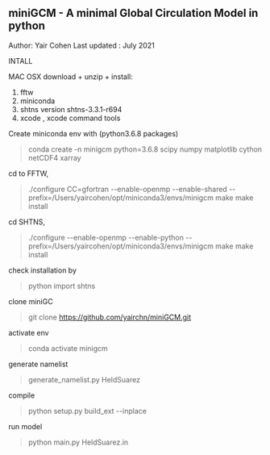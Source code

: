 ## miniGCM - A minimal Global Circulation Model in python

Author: Yair Cohen
Last updated : July 2021

INTALL

MAC OSX 
download + unzip + install:
1. fftw
2. miniconda
3. shtns version shtns-3.3.1-r694
4. xcode , xcode command tools

Create miniconda env with (python3.6.8 packages)
> conda create -n minigcm python=3.6.8 scipy numpy matplotlib cython netCDF4 xarray

cd to FFTW, 
> ./configure CC=gfortran --enable-openmp --enable-shared --prefix=/Users/yaircohen/opt/miniconda3/envs/minigcm
> make 
> make install

cd SHTNS, 
> ./configure --enable-openmp --enable-python --prefix=/Users/yaircohen/opt/miniconda3/envs/minigcm
> make 
> make install

check installation by
> python
> import shtns

clone miniGC
> git clone https://github.com/yairchn/miniGCM.git

activate env
> conda activate minigcm

generate namelist

> generate_namelist.py HeldSuarez

compile
> python setup.py build_ext --inplace 

run model
> python main.py HeldSuarez.in